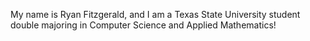 My name is Ryan Fitzgerald, and I am a Texas State University student double majoring in Computer Science and Applied Mathematics!
